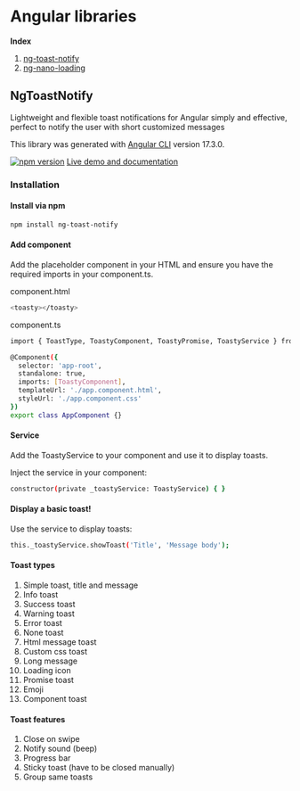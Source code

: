 # Angular libraries 
**Index**
1. [ng-toast-notify](#id1)
2. [ng-nano-loading](#id2)

## NgToastNotify <a name="id1"></a>

Lightweight and flexible toast notifications for Angular simply and effective, perfect to notify the user with short customized messages 

This library was generated with [Angular CLI](https://github.com/angular/angular-cli) version 17.3.0.

[![npm version](https://img.shields.io/npm/v/ng-toast-notify.svg)](https://www.npmjs.com/package/ng-toast-notify)
[Live demo and documentation](https://rickmarina.github.io/ng-libraries/#/ng-toast-notify)

### Installation

#### Install via npm
```bash
npm install ng-toast-notify
```

#### Add component
Add the <toasty> placeholder component in your HTML and ensure you have the required imports in your component.ts.

component.html
```bash
<toasty></toasty>
```

component.ts 
```bash
import { ToastType, ToastyComponent, ToastyPromise, ToastyService } from 'ng-toast-notify'; 

@Component({
  selector: 'app-root',
  standalone: true,
  imports: [ToastyComponent],
  templateUrl: './app.component.html',
  styleUrl: './app.component.css'
})
export class AppComponent {}
```

#### Service
Add the ToastyService to your component and use it to display toasts.

Inject the service in your component:

```bash 
constructor(private _toastyService: ToastyService) { }
```

#### Display a basic toast!
Use the service to display toasts:
```bash
this._toastyService.showToast('Title', 'Message body');
```

#### Toast types
1. Simple toast, title and message
2. Info toast
3. Success toast
4. Warning toast
5. Error toast 
6. None toast 
7. Html message toast 
8. Custom css toast 
9. Long message
10. Loading icon
11. Promise toast
12. Emoji
13. Component toast

#### Toast features 
1. Close on swipe
2. Notify sound (beep)
3. Progress bar
4. Sticky toast (have to be closed manually)
5. Group same toasts